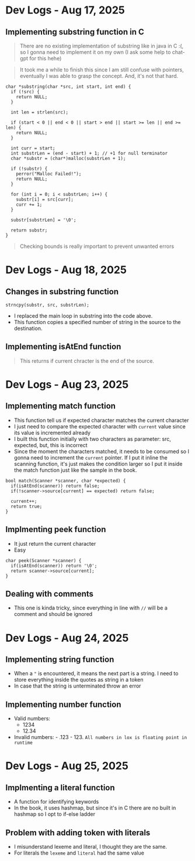 # Dev Logs - Aug 17, 2025

## Implementing substring function in C

> There are no existing implementation of substring like in java in C :(, so I gonna need to implement it on my own (I ask some help to chat-gpt for this hehe)

> It took me a while to finish this since I am still confuse with pointers, eventually I was able to grasp the concept. And, it's not that hard.

```
char *substring(char *src, int start, int end) {
  if (!src) {
    return NULL;
  }

  int len = strlen(src);

  if (start < 0 || end < 0 || start > end || start >= len || end >= len) {
    return NULL;
  }

  int curr = start;
  int substrLen = (end - start) + 1; // +1 for null terminator
  char *substr = (char*)malloc(substrLen + 1);

  if (!substr) {
    perror("Malloc Failed!");
    return NULL;
  }

  for (int i = 0; i < substrLen; i++) {
    substr[i] = src[curr];
    curr += 1;
  }

  substr[substrLen] = '\0';

  return substr;
}
```

> Checking bounds is really important to prevent unwanted errors

# Dev Logs - Aug 18, 2025

## Changes in substring function

```
strncpy(substr, src, substrLen);

```

- I replaced the main loop in substring into the code above.
- This function copies a specified number of string in the source to the destination.

## Implementing isAtEnd function

> This returns if current chracter is the end of the source.

# Dev Logs - Aug 23, 2025

## Implementing match function

- This function tell us if expected character matches the current character
- I just need to compare the expected character with `current` value since its value is incremented already
- I built this function initially with two characters as parameter: src, expected, but, this is incorrect
- Since the moment the characters matched, it needs to be consumed so I gonna need to increment the `current` pointer. If I put it inline the scanning function, it's just makes the condition larger so I put it inside the match function just like the sample in the book.

```
bool match(Scanner *scanner, char *expected) {
  if(isAtEnd(scanner)) return false;
  if(!scanner->source[current] == expected) return false;

  current++;
  return true;
}

```

## Implmenting peek function

- It just return the current character
- Easy

```
char peek(Scanner *scanner) {
  if(isAtEnd(scanner)) return '\0';
  return scanner->source[current];
}
```

## Dealing with comments

- This one is kinda tricky, since everything in line with `//` will be a comment and should be ignored

# Dev Logs - Aug 24, 2025

## Implementing string function

- When a `"` is encountered, it means the next part is a string. I need to store everything inside the quotes as string in a token
- In case that the string is unterminated throw an error

## Implementing number function

- Valid numbers:
  - 1234
  - 12.34
- Invalid numbers: - .123 - 123.
  `All numbers in lox is floating point in runtime`

# Dev Logs - Aug 25, 2025

## Implmenting a literal function

- A function for identifying keywords
- In the book, it uses hashmap, but since it's in C there are no built in hashmap so I opt to if-else ladder

## Problem with adding token with literals

- I misunderstand lexeme and literal, I thought they are the same.
- For literals the `lexeme` and `literal` had the same value
